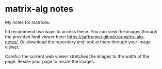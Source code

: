 # matrix-alg notes
My notes for matrices.

I'd recommend two ways to access these. You can view the images through the provided html viewer here: https://saffronner.github.io/matrix-alg-notes/. Or, download the repository and look at them through your image viewer. 

Careful: the current web viewer stretches the images to the width of the page. Resize your page to resize the images.